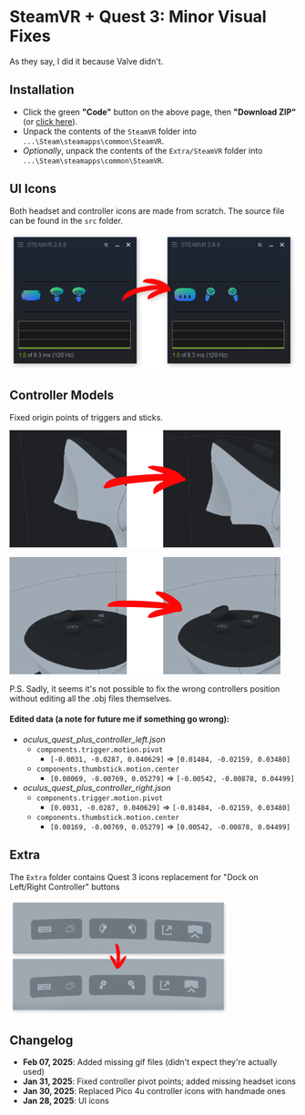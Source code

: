 # SteamVR + Quest 3: Minor Visual Fixes
As they say, I did it because Valve didn't.

## Installation
* Click the green **"Code"** button on the above page, then **"Download ZIP"** (or [click here](https://github.com/OddMorning/SteamVR-Quest3-Visual-Fixes/archive/refs/heads/main.zip)).
* Unpack the contents of the `SteamVR` folder into `...\Steam\steamapps\common\SteamVR`.
* _Optionally_, unpack the contents of the `Extra/SteamVR` folder into `...\Steam\steamapps\common\SteamVR`.

## UI Icons
Both headset and controller icons are made from scratch. The source file can be found in the `src` folder.

![Icons](./README-Icons.png)

## Controller Models
Fixed origin points of triggers and sticks. 

![Trigger](./README-Trigger.gif)

![Stick](./README-Stick.gif)

P.S. Sadly, it seems it's not possible to fix the wrong controllers position without editing all the .obj files themselves.

#### Edited data (a note for future me if something go wrong):
* _oculus_quest_plus_controller_left.json_
    * `components.trigger.motion.pivot`
        * `[-0.0031, -0.0287, 0.040629]` => `[0.01484, -0.02159, 0.03480]`
    * `components.thumbstick.motion.center`
        * `[0.00069, -0.00769, 0.05279]` => `[-0.00542, -0.00878, 0.04499]`
* _oculus_quest_plus_controller_right.json_
    * `components.trigger.motion.pivot`
        * `[0.0031, -0.0287, 0.040629]` => `[-0.01484, -0.02159, 0.03480]`
    * `components.thumbstick.motion.center`
        * `[0.00169, -0.00769, 0.05279]` => `[0.00542, -0.00878, 0.04499]`

## Extra
The `Extra` folder contains Quest 3 icons replacement for "Dock on Left/Right Controller" buttons

![Icons](./README-Extra.png)

## Changelog

* **Feb 07, 2025**: Added missing gif files (didn't expect they're actually used)
* **Jan 31, 2025**: Fixed controller pivot points; added missing headset icons
* **Jan 30, 2025**: Replaced Pico 4u controller icons with handmade ones
* **Jan 28, 2025**: UI icons